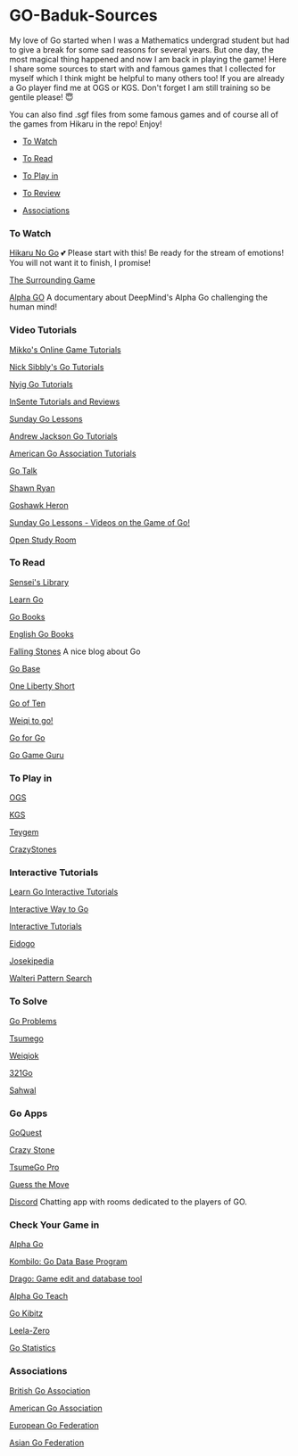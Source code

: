 # GO-Baduk-Sources

My love of Go started when I was a Mathematics undergrad student but had to give a break for some sad reasons for several years. But one day, the most magical thing happened and now I am back in playing the game! Here I share some sources to start with and famous games that I collected for myself which I think might be helpful to many others too! If you are already a Go player find me at OGS or KGS. Don't forget I am still training so be gentile please! :innocent: 

You can also find .sgf files from some famous games and of course all of the games from Hikaru in the repo! Enjoy!




* [To Watch](#to-watch)

* [To Read](#to-read)

* [To Play in](#to-play-in)

* [To Review](#to-review)

* [Associations](#associations)



### To Watch
[Hikaru No Go](https://www.youtube.com/watch?v=k6e03IDZ9a0) :two_hearts: Please start with this! Be ready for the stream of emotions! You will not want it to finish, I promise!

[The Surrounding Game](https://www.netflix.com/title/81006598)

[Alpha GO](https://www.netflix.com/search?q=alpha%20go&jbv=80190844&jbp=0&jbr=0) A documentary about DeepMind's Alpha Go challenging the human mind!




### Video Tutorials
[Mikko's Online Game Tutorials](https://www.twitch.tv/mikkgo/videos)

[Nick Sibbly's Go Tutorials](https://www.youtube.com/channel/UC_msctwlIh2cwM8yAtaju1A)

[Nyig Go Tutorials](https://www.youtube.com/channel/UCMp-4uv1jfVa0dXkZv3qQYA)

[InSente Tutorials and Reviews](https://www.youtube.com/channel/UCP14BOcc0Rg9-TXXv2I4AkA)

[Sunday Go Lessons](https://www.youtube.com/channel/UC1_FV_v1Ceq0DMk1kyWkwbw)

[Andrew Jackson Go Tutorials](https://www.youtube.com/channel/UCGAASXnrt4FtYfFZ608PqHA)

[American Go Association Tutorials](https://www.youtube.com/user/USGOWeb/featured)

[Go Talk](https://www.youtube.com/channel/UCq9Fa2sPq2oI5jkECRZNoBw)

[Shawn Ryan](https://www.youtube.com/channel/UCBxqdZfHo8MHyZ1iuRtAoXw)

[Goshawk Heron](https://www.youtube.com/channel/UCV86Jv5aKraAKjwriTU1L5Q)

[Sunday Go Lessons - Videos on the Game of Go!](https://www.youtube.com/channel/UC1_FV_v1Ceq0DMk1kyWkwbw)

[Open Study Room](https://www.youtube.com/channel/UCebC2xkVmJZCnN-sjmhbuow)





###  To Read
[Sensei's Library](https://senseis.xmp.net/)

[Learn Go](https://www.learngo.co.uk/index.html)

[Go Books](https://gobooks.com/)

[English Go Books](https://www.slateandshell.com/)

[Falling Stones](https://fallingstones.wordpress.com/) A nice blog about Go

[Go Base](http://gobase.org/)

[One Liberty Short](https://onelibertyshort.wordpress.com/)

[Go of Ten](http://gooften.net/)

[Weiqi to go!](http://weiqitogo.blogspot.com/)

[Go for Go](http://www.go4go.net/go/)

[Go Game Guru](https://gogameguru.com/)





### To Play in

[OGS](https://online-go.com/)

[KGS](http://www.gokgs.com/)

[Teygem](http://www.tygemgo.com/)

[CrazyStones](https://play.google.com/store/apps/details?id=jp.co.unbalance.android.gocsdllite&hl=en)



### Interactive Tutorials
[Learn Go Interactive Tutorials](https://www.learngo.co.uk/GoTutor/Tutor.php)

[Interactive Way to Go](http://playgo.to/iwtg/en/)

[Interactive Tutorials](https://online-go.com/learn-to-play-go)

[Eidogo](http://eidogo.com/#search)

[Josekipedia](http://www.josekipedia.com/)

[Walteri Pattern Search](http://ps.waltheri.net/)


### To Solve

[Go Problems](http://www.goproblems.com/)

[Tsumego](https://tsumego.tasuki.org/)

[Weiqiok](http://www.weiqiok.com/asp/English.asp)

[321Go](http://321go.org/home/?ln=uk)

[Sahwal](https://sahwal.com/contest/list/1)


### Go Apps

[GoQuest](https://play.google.com/store/apps/details?id=fm.wars.goquest&hl=en_GB)

[Crazy Stone](https://play.google.com/store/apps/details?id=jp.co.unbalance.android.gocsdllite&hl=en_GB)

[TsumeGo Pro](https://play.google.com/store/apps/details?id=net.lrstudios.android.tsumego_workshop&hl=en_GB)

[Guess the Move](https://play.google.com/store/apps/details?id=thego.gtm.guessthemove&hl=en_GB)

[Discord](https://play.google.com/store/apps/details?id=com.discord&hl=en_GB) Chatting app with rooms dedicated to the players of GO.


### Check Your Game in

[Alpha Go](https://deepmind.com/research/alphago/)

[Kombilo: Go Data Base Program](https://www.u-go.net/kombilo/)

[Drago: Game edit and database tool](http://www.godrago.net/)

[Alpha Go Teach](https://alphagoteach.deepmind.com/)

[Go Kibitz](https://gokibitz.com/)

[Leela-Zero](https://github.com/featurecat/lizzie)

[Go Statistics](https://avavt.github.io/gotstats/#/)



### Associations
[British Go Association](http://www.britgo.org/)

[American Go Association](https://www.usgo.org/)

[European Go Federation](https://www.eurogofed.org/)

[Asian Go Federation](http://www.agf.or.kr/)





